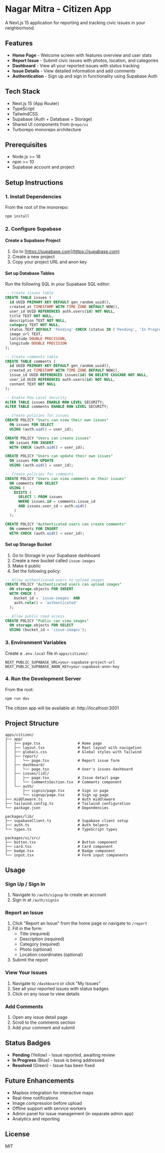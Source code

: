 # Nagar Mitra - Citizen App

A Next.js 15 application for reporting and tracking civic issues in your neighborhood.

## Features

- **Home Page** - Welcome screen with features overview and user stats
- **Report Issue** - Submit civic issues with photos, location, and categories
- **Dashboard** - View all your reported issues with status tracking
- **Issue Details** - View detailed information and add comments
- **Authentication** - Sign up and sign in functionality using Supabase Auth

## Tech Stack

- Next.js 15 (App Router)
- TypeScript
- TailwindCSS
- Supabase (Auth + Database + Storage)
- Shared UI components from `@repo/ui`
- Turborepo monorepo architecture

## Prerequisites

- Node.js >= 18
- npm >= 10
- Supabase account and project

## Setup Instructions

### 1. Install Dependencies

From the root of the monorepo:

```bash
npm install
```

### 2. Configure Supabase

#### Create a Supabase Project

1. Go to [https://supabase.com](https://supabase.com)
2. Create a new project
3. Copy your project URL and anon key

#### Set up Database Tables

Run the following SQL in your Supabase SQL editor:

```sql
-- Create issues table
CREATE TABLE issues (
  id UUID PRIMARY KEY DEFAULT gen_random_uuid(),
  created_at TIMESTAMP WITH TIME ZONE DEFAULT NOW(),
  user_id UUID REFERENCES auth.users(id) NOT NULL,
  title TEXT NOT NULL,
  description TEXT NOT NULL,
  category TEXT NOT NULL,
  status TEXT DEFAULT 'Pending' CHECK (status IN ('Pending', 'In Progress', 'Resolved')),
  image_url TEXT,
  latitude DOUBLE PRECISION,
  longitude DOUBLE PRECISION
);

-- Create comments table
CREATE TABLE comments (
  id UUID PRIMARY KEY DEFAULT gen_random_uuid(),
  created_at TIMESTAMP WITH TIME ZONE DEFAULT NOW(),
  issue_id UUID REFERENCES issues(id) ON DELETE CASCADE NOT NULL,
  user_id UUID REFERENCES auth.users(id) NOT NULL,
  content TEXT NOT NULL
);

-- Enable Row Level Security
ALTER TABLE issues ENABLE ROW LEVEL SECURITY;
ALTER TABLE comments ENABLE ROW LEVEL SECURITY;

-- Create policies for issues
CREATE POLICY "Users can view their own issues"
  ON issues FOR SELECT
  USING (auth.uid() = user_id);

CREATE POLICY "Users can create issues"
  ON issues FOR INSERT
  WITH CHECK (auth.uid() = user_id);

CREATE POLICY "Users can update their own issues"
  ON issues FOR UPDATE
  USING (auth.uid() = user_id);

-- Create policies for comments
CREATE POLICY "Users can view comments on their issues"
  ON comments FOR SELECT
  USING (
    EXISTS (
      SELECT 1 FROM issues
      WHERE issues.id = comments.issue_id
      AND issues.user_id = auth.uid()
    )
  );

CREATE POLICY "Authenticated users can create comments"
  ON comments FOR INSERT
  WITH CHECK (auth.uid() = user_id);
```

#### Set up Storage Bucket

1. Go to Storage in your Supabase dashboard
2. Create a new bucket called `issue-images`
3. Make it public
4. Set the following policy:

```sql
-- Allow authenticated users to upload images
CREATE POLICY "Authenticated users can upload images"
  ON storage.objects FOR INSERT
  WITH CHECK (
    bucket_id = 'issue-images' AND
    auth.role() = 'authenticated'
  );

-- Allow public read access
CREATE POLICY "Public can view images"
  ON storage.objects FOR SELECT
  USING (bucket_id = 'issue-images');
```

### 3. Environment Variables

Create a `.env.local` file in `apps/citizen/`:

```env
NEXT_PUBLIC_SUPABASE_URL=your-supabase-project-url
NEXT_PUBLIC_SUPABASE_ANON_KEY=your-supabase-anon-key
```

### 4. Run the Development Server

From the root:

```bash
npm run dev
```

The citizen app will be available at: http://localhost:3001

## Project Structure

```
apps/citizen/
├── app/
│   ├── page.tsx                 # Home page
│   ├── layout.tsx               # Root layout with navigation
│   ├── globals.css              # Global styles with Tailwind
│   ├── report/
│   │   └── page.tsx             # Report issue form
│   ├── dashboard/
│   │   └── page.tsx             # User's issues dashboard
│   ├── issues/[id]/
│   │   ├── page.tsx             # Issue detail page
│   │   └── CommentsSection.tsx  # Comments component
│   └── auth/
│       ├── signin/page.tsx      # Sign in page
│       └── signup/page.tsx      # Sign up page
├── middleware.ts                # Auth middleware
├── tailwind.config.ts           # Tailwind configuration
└── package.json                 # Dependencies

packages/lib/
├── supabaseClient.ts            # Supabase client setup
├── auth.ts                      # Auth helpers
└── types.ts                     # TypeScript types

packages/ui/src/
├── button.tsx                   # Button component
├── card.tsx                     # Card component
├── badge.tsx                    # Badge component
└── input.tsx                    # Form input components
```

## Usage

### Sign Up / Sign In

1. Navigate to `/auth/signup` to create an account
2. Sign in at `/auth/signin`

### Report an Issue

1. Click "Report an Issue" from the home page or navigate to `/report`
2. Fill in the form:
   - Title (required)
   - Description (required)
   - Category (required)
   - Photo (optional)
   - Location coordinates (optional)
3. Submit the report

### View Your Issues

1. Navigate to `/dashboard` or click "My Issues"
2. See all your reported issues with status badges
3. Click on any issue to view details

### Add Comments

1. Open any issue detail page
2. Scroll to the comments section
3. Add your comment and submit

## Status Badges

- **Pending** (Yellow) - Issue reported, awaiting review
- **In Progress** (Blue) - Issue is being addressed
- **Resolved** (Green) - Issue has been fixed

## Future Enhancements

- Mapbox integration for interactive maps
- Real-time notifications
- Image compression before upload
- Offline support with service workers
- Admin panel for issue management (in separate admin app)
- Analytics and reporting

## License

MIT
